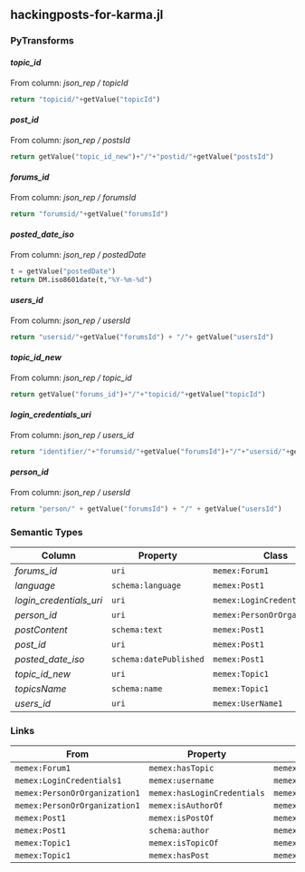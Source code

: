 ## hackingposts-for-karma.jl

### PyTransforms
#### _topic_id_
From column: _json_rep / topicId_
``` python
return "topicid/"+getValue("topicId")
```

#### _post_id_
From column: _json_rep / postsId_
``` python
return getValue("topic_id_new")+"/"+"postid/"+getValue("postsId")
```

#### _forums_id_
From column: _json_rep / forumsId_
``` python
return "forumsid/"+getValue("forumsId")
```

#### _posted_date_iso_
From column: _json_rep / postedDate_
``` python
t = getValue("postedDate")
return DM.iso8601date(t,"%Y-%m-%d")
```

#### _users_id_
From column: _json_rep / usersId_
``` python
return "usersid/"+getValue("forumsId") + "/"+ getValue("usersId")
```

#### _topic_id_new_
From column: _json_rep / topic_id_
``` python
return getValue("forums_id")+"/"+"topicid/"+getValue("topicId")
```

#### _login_credentials_uri_
From column: _json_rep / users_id_
``` python
return "identifier/"+"forumsid/"+getValue("forumsId")+"/"+"usersid/"+getValue("usersId")
```

#### _person_id_
From column: _json_rep / usersId_
``` python
return "person/" + getValue("forumsId") + "/" + getValue("usersId")
```


### Semantic Types
| Column | Property | Class |
|  ----- | -------- | ----- |
| _forums_id_ | `uri` | `memex:Forum1`|
| _language_ | `schema:language` | `memex:Post1`|
| _login_credentials_uri_ | `uri` | `memex:LoginCredentials1`|
| _person_id_ | `uri` | `memex:PersonOrOrganization1`|
| _postContent_ | `schema:text` | `memex:Post1`|
| _post_id_ | `uri` | `memex:Post1`|
| _posted_date_iso_ | `schema:datePublished` | `memex:Post1`|
| _topic_id_new_ | `uri` | `memex:Topic1`|
| _topicsName_ | `schema:name` | `memex:Topic1`|
| _users_id_ | `uri` | `memex:UserName1`|


### Links
| From | Property | To |
|  --- | -------- | ---|
| `memex:Forum1` | `memex:hasTopic` | `memex:Topic1`|
| `memex:LoginCredentials1` | `memex:username` | `memex:UserName1`|
| `memex:PersonOrOrganization1` | `memex:hasLoginCredentials` | `memex:LoginCredentials1`|
| `memex:PersonOrOrganization1` | `memex:isAuthorOf` | `memex:Post1`|
| `memex:Post1` | `memex:isPostOf` | `memex:Topic1`|
| `memex:Post1` | `schema:author` | `memex:PersonOrOrganization1`|
| `memex:Topic1` | `memex:isTopicOf` | `memex:Forum1`|
| `memex:Topic1` | `memex:hasPost` | `memex:Post1`|
